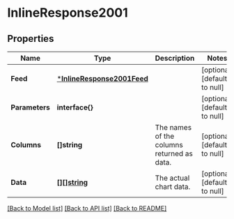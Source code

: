 # InlineResponse2001

## Properties
Name | Type | Description | Notes
------------ | ------------- | ------------- | -------------
**Feed** | [***InlineResponse2001Feed**](inline_response_200_1_feed.md) |  | [optional] [default to null]
**Parameters** | **interface{}** |  | [optional] [default to null]
**Columns** | **[]string** | The names of the columns returned as data. | [optional] [default to null]
**Data** | [**[][]string**](array.md) | The actual chart data. | [optional] [default to null]

[[Back to Model list]](../README.md#documentation-for-models) [[Back to API list]](../README.md#documentation-for-api-endpoints) [[Back to README]](../README.md)


